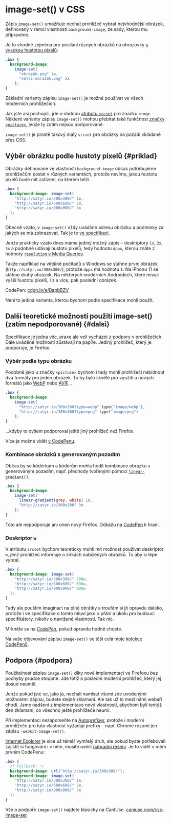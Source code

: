 # image-set() v CSS

Zápis `image-set()` umožňuje nechat prohlížeč vybrat nejvhodnější obrázek, definovaný v rámci vlastnosti `background-image`, ze sady, kterou mu připravíme.

Je to vhodné zejména pro posílání různých obrázků na obrazovky [s vysokou hustotou pixelů](css-pixel.md):

```css
.box {
  background-image: 
    image-set(
      "obrazek.png" 1x,
      "vetsi-obrazek.png" 2x
    );
}
```

Základní varianty zápisu `image-set()` je možné používat ve všech moderních prohlížečích.

Jak jste asi pochopili, jde o obdobu [atributu `srcset`](srcset-sizes.md) pro značku `<img>`. Některé varianty zápisu `image-set()` mohou přebírat také funkčnost [značky `<picture>`](picture.md), jenže ty zatím nejsou podporované.

<!-- AdSnippet -->

`image-set()` je prostě takový malý `srcset` pro obrázky na pozadí vkládané přes CSS.

## Výběr obrázku podle hustoty pixelů {#priklad}

Obrázky definované ve vlastnosti `background-image` občas potřebujeme prohlížečům poslat v různých variantách, protože nevíme, jakou hustotu pixelů bude mít zařízení, na kterém běží.

```css
.box {
  background-image: image-set( 
    "http://satyr‎.io/300x300/" 1x,
    "http://satyr‎.io/600x600/" 2x,
    "http://satyr‎.io/900x900/" 3x
  );
} 
```

Obecně vzato, v `image-set()` vždy uvádíme adresu obrázku a podmínky za jakých se má zobrazovat. Tak je to [ve specifikaci](https://drafts.csswg.org/css-images-4/#image-set-notation).

Jenže prakticky vzato dnes máme jediný možný zápis – deskriptory `1x`, `2x`, `3x` a podobné udávají hustotu pixelů, tedy hodnotu `dppx`, kterou znáte z hodnoty [`resolution` v Media Queries](css3-media-queries.md#detekce-retina-displeju).

Takže například na většině počítačů s Windows se stáhne první obrázek (`http://satyr.‎io/300x300/`), protože `dppx` má hodnotu `1`. Na iPhonu 11 se stáhne druhý obrázek. Na některých moderních Androidech, které mívají vyšší hustotu pixelů, i `3` a více, pak poslední obrázek.

CodePen: [cdpn.io/e/BapbBZV](https://codepen.io/machal/pen/BapbBZV?editors=1100)

Není to jediná varianta, kterou bychom podle specifikace mohli použít.

## Další teoretické možnosti použití image-set() (zatím nepodporované) {#dalsi}

Specifikace je jedna věc, praxe ale velí vycházet z podpory v prohlížečích. Dále uváděné možnosti zůstávají na papíře. Jediný prohlížeč, který je podporuje, je  Firefox.

### Výběr podle typu obrázku

Podobně jako u značky `<picture>` bychom i tady mohli prohlížeči nabídnout dva formáty pro jeden obrázek. To by bylo skvělé pro využití u nových formátů jako [WebP](webp.md) nebo [AVIF](avif.md)…

```css
.box {
  background-image: 
    image-set( 
      "http://satyr‎.io/300x300?type=webp" type("image/webp"),
      "http://satyr‎.io/300x300?type=png" type("image/png")
    );
}
```

…kdyby to ovšem podporoval ještě jiný prohlížeč než Firefox.

Více je možné vidět [v CodePenu](https://codepen.io/machal/pen/ZELPqNY?editors=1100).

### Kombinace obrázků s generovaným pozadím 

Občas by se kódérkám a kóderům mohla hodit kombinace obrázku s generovaným pozadím, např. přechody tvořenými pomocí [`linear-gradient()`](css3-gradients.md).

```css
.box {
  background-image: 
    image-set( 
      linear-gradient(grey, white) 1x,
      "http://satyr‎.io/300x300" 3x 
    );
} 
```

Toto ale nepodporuje ani onen nový Firefox. Odkážu na [CodePen](https://codepen.io/machal/pen/MWJxzYw?editors=1100) k hraní.

### Deskriptor `w`

V atributu `srcset` bychom teoreticky mohli mít možnost používat deskriptor `w`, jenž prohlížeč informuje o šířkách nabízených obrázků. To aby si lépe vybral.

```css
.box {
  background-image: image-set( 
    "http://satyr‎.io/300x300/" 300w,
    "http://satyr‎.io/600x600/" 600w,
    "http://satyr‎.io/900x900/" 900w
  );
} 
```

Tady ale pouštím imaginaci na plné obrátky a troufám si jít opravdu daleko, protože i ve specifikace o tomto mluví jako o přání a úkolu pro budoucí specifikátory, nikoliv o navržené vlastnosti. Tak nic.

Mrkněte se na [CodePen](https://codepen.io/machal/pen/NWdJEqm?editors=1100), pokud opravdu hodně chcete.

<!-- AdSnippet -->

Na vaše objevování zápisu `image-set()` se těší celá moje [kolekce CodePenů](https://codepen.io/collection/dbydGg).

## Podpora {#podpora}

Použitelnost zápisu `image-set()` díky nové implementaci ve Firefoxu bez pochyby  prudce stoupne. Jde totiž o poslední moderní prohlížeč, který jej dosud neuměl.

Jenže pokud jste se, jako já, nechali namlsat všemi zde uvedenými možnostmi zápisu, budete stejně zklamaní. Ale tak už to mezi námi webaři chodí. Jsme nadšení z implementace nový vlastností, abychom byli tentýž den zklamaní, co všechno ještě prohlížeče neumí.

Při implementaci nezapomeňte na [Autoprefixer](autoprefixer.md), protože i moderní prohlížeče pro tuto vlastnost vyžadují prefixy – např. Chrome rozumí jen zápisu `-webkit-image-set()`.

[Internet Explorer](msie.md) je sice už téměř vymřelý druh, ale pokud byste potřebovali zajistit si fungování i v něm, musíte uvést [náhradní řešení](fallback.md). Je to vidět v mém prvním CodePenu:

```css
.box {
  /* Fallback: */
  background-image: url("http://satyr‎.io/300x300/");
  background-image: image-set( 
    "http://satyr‎.io/300x300/" 1x,
    "http://satyr‎.io/600x600/" 2x,
    "http://satyr‎.io/900x900/" 3x
  );
} 
```

Vše o podpoře `image-set()` najdete klasicky na CanIUse. [caniuse.com/css-image-set](https://caniuse.com/css-image-set)

<!-- AdSnippet -->
